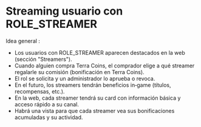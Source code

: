 # Streaming usuario con ROLE_STREAMER

Idea general :

- Los usuarios con ROLE_STREAMER aparecen destacados en la web (sección "Streamers").
- Cuando alguien compra Terra Coins, el comprador elige a qué streamer regalarle su comisión (bonificación en Terra Coins).
- El rol se solicita y un administrador lo aprueba o revoca.
- En el futuro, los streamers tendrán beneficios in‑game (títulos, recompensas, etc.).
- En la web, cada streamer tendrá su card con información básica y acceso rápido a su canal.
- Habrá una vista para que cada streamer vea sus bonificaciones acumuladas y su actividad.
